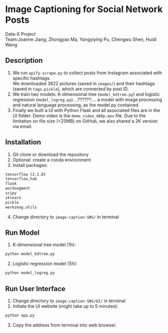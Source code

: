 # Image Captioning for Social Network Posts
Data-X Project \
Team:Joanne Jiang, Zhongyao Ma, Yangyiying Pu, Chengwu Shen, Huidi Wang

## Description
1. We run `apify-scrape.py` to collect posts from Instagram associated with specific hashtags.\
We downloaded 3822 pictures (saved in `images/`) and their hashtags (saved in `tags.pickle`), which are connected by post ID. 
2. We train two models: K-dimensional tree (`model_kdtree.py`) and logistic regression (`model_logreg.py`). ..??????.... a model with image processing and natural language processing, as the model.py contained.
3. Finally we built a UI with Python Flask and all associated files are in the UI folder. Demo video is the `demo_video_480p.mov` file. Due to the limitation on file size (<25MB) on GitHub, we also shared a 2K version via email.

## Installation 
1. Git clone or download the repository
2. Optional: create a conda environment
3. Install packages: 
```bash
tensorflow (2.1.0)
tensorflow_hub
flask
wordsegment
scipy
sklearn
pickle
werkzeug.utils
```
4. Change directory to `image-caption-SNS/` in terminal

## Run Model
1. K-dimensional tree model (1h): 
```bash 
python model_kdtree.py
```
2. Logistic regression model (5h):
```bash
python model_logreg.py
```

## Run User Interface
1. Change directory to `image-caption-SNS/UI/` in terminal
2. Initiate the UI website (might take up to 5 minutes):
```bash
python app.py
```
3. Copy the address from terminal into web browser.
